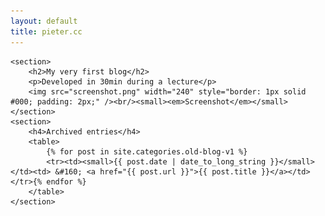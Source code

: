 ```yaml
---
layout: default
title: pieter.cc
---
```


<div id="content">

	<section>
		<h2>My very first blog</h2>
		<p>Developed in 30min during a lecture</p>
		<img src="screenshot.png" width="240" style="border: 1px solid #000; padding: 2px;" /><br/><small><em>Screenshot</em></small>
	</section>
	<section>
		<h4>Archived entries</h4>
		<table>
			{% for post in site.categories.old-blog-v1 %}
			<tr><td><small>{{ post.date | date_to_long_string }}</small></td><td> &#160; <a href="{{ post.url }}">{{ post.title }}</a></td></tr>{% endfor %}
		</table>
	</section>
</div>